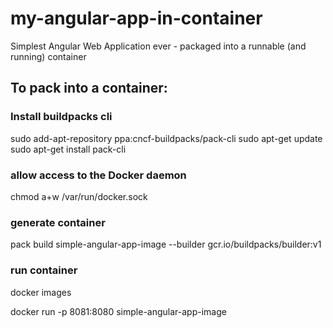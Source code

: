 # my-angular-app-in-container
Simplest Angular Web Application ever - packaged into a runnable (and running) container


## To pack into a container:

### Install buildpacks cli 
sudo add-apt-repository ppa:cncf-buildpacks/pack-cli
sudo apt-get update
sudo apt-get install pack-cli

###  allow access to the Docker daemon
chmod a+w /var/run/docker.sock

### generate container 
pack build simple-angular-app-image --builder gcr.io/buildpacks/builder:v1

### run container
docker images

docker run -p 8081:8080 simple-angular-app-image

